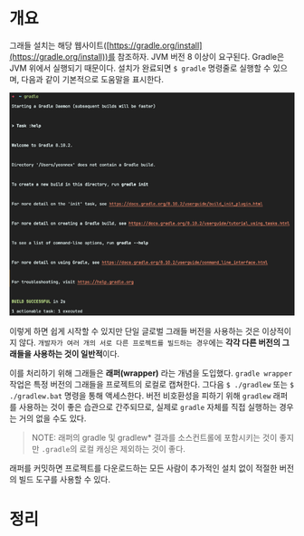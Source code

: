 <!-- Date: 2025-01-27 -->
<!-- Update Date: 2025-01-27 -->
<!-- File ID: 0ad20bd8-6955-4d06-babd-c41cbcfa49a3 -->
<!-- Author: Seoyeon Jang -->

# 개요

그래들 설치는 해당 웹사이트([https://gradle.org/install](https://gradle.org/install))를 참조하자. JVM 버전 8 이상이 요구된다. Gradle은 JVM 위에서 실행되기 때문이다. 설치가 완료되면
`$ gradle` 명령줄로 실행할 수 있으며, 다음과 같이 기본적으로 도움말을 표시한다.

![](.11.3.1_그래들_설치_images/96f0c073.png)

이렇게 하면 쉽게 시작할 수 있지만 단일 글로벌 그래들 버전을 사용하는 것은 이상적이지 않다. `개발자가 여러 개의 서로 다른 프로젝트를 빌드하는 경우`에는 **각각 다른 버전의 그래들을 사용하는 것이 일반적**이다.

이를 처리하기 위해 그래들은 **래퍼(wrapper)** 라는 개념을 도입했다. `gradle wrapper` 작업은 특정 버전의 그래들을 프로젝트의 로컬로 캡쳐한다. 그다음 `$ ./gradlew` 또는 `$ ./gradlew.bat` 명령을 통해 액세스한다. 버전 비호환성을 피하기 위해 `gradlew` 래퍼를 사용하는 것이 좋은 습관으로 간주되므로, 실제로 `gradle` 자체를 직접 실행하는 경우는 거의 없을 수도 있다.

>NOTE: 래퍼의 gradle 및 gradlew* 결과를 소스컨트롤에 포함시키는 것이 좋지만 `.gradle`의 로컬 캐싱은 제외하는 것이 좋다.

래퍼를 커밋하면 프로젝트를 다운로드하는 모든 사람이 추가적인 설치 없이 적절한 버전의 빌드 도구를 사용할 수 있다.




# 정리


